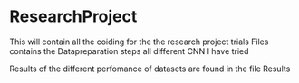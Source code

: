 # ResearchProject

This will contain all the coiding for the the research project trials
Files contains the Datapreparation steps all different CNN I have tried


Results of the different perfomance of datasets are found in the file Results
